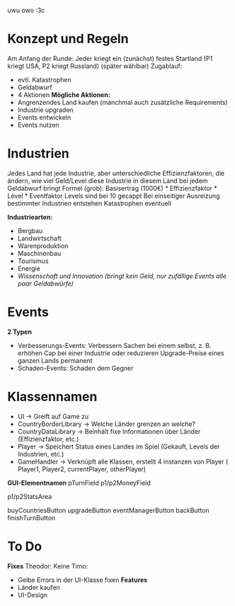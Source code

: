 uwu owo :3c

# Konzept und Regeln
Am Anfang der Runde: Jeder kriegt ein (zunächst) festes Startland (P1 kriegt USA, P2 kriegt Russland) (später wählbar)
Zugablauf:
- evtl. Katastrophen
- Geldabwurf
- 4 Aktionen
**Mögliche Aktionen:**
- Angrenzendes Land kaufen (manchmal auch zusätzliche Requirements)
- Industrie upgraden
- Events entwickeln
- Events nutzen

# Industrien
Jedes Land hat jede Industrie, aber unterschiedliche Effizienzfaktoren, die ändern, wie viel Geld/Level diese Industrie in diesem Land
bei jedem Geldabwurf bringt
Formel (grob): Basisertrag (1000€) * Effizienzfaktor * Level * Eventfaktor
Levels sind bei 10 gecappt
Bei einseitiger Ausreizung bestimmter Industrien entstehen Katastrophen eventuell

**Industriearten:**
- Bergbau
- Landwirtschaft
- Warenproduktion
- Maschinenbau
- Tourismus
- Energie
- *Wissenschaft und Innovation (bringt kein Geld, nur zufällige Events alle paar Geldabwürfe)*

# Events
**2 Typen**
- Verbesserungs-Events: Verbessern Sachen bei einem selbst, z. B. erhöhen Cap bei einer Industrie oder reduzieren Upgrade-Preise eines ganzen Lands permanent
- Schaden-Events: Schaden dem Gegner

# Klassennamen
- UI -> Greift auf Game zu
- CountryBorderLibrary -> Welche Länder grenzen an welche?
- CountryDataLibrary -> Beinhält fixe Informationen über Länder (Effizienzfaktor, etc.)
- Player -> Speichert Status eines Landes im Spiel (Gekauft, Levels der Industrien, etc.)
- GameHandler -> Verknüpft alle Klassen, erstellt 4 instanzen von Player ( Player1, Player2, currentPlayer, otherPlayer)


**GUI-Elementnamen**
pTurnField
p1/p2MoneyField

p1/p2StatsArea

buyCountriesButton
upgradeButton
eventManagerButton
backButton
finishTurnButton

# To Do
**Fixes**
Theodor: Keine
Timo:
- Gelbe Errors in der UI-Klasse fixen
**Features**
- Länder kaufen
- UI-Design
